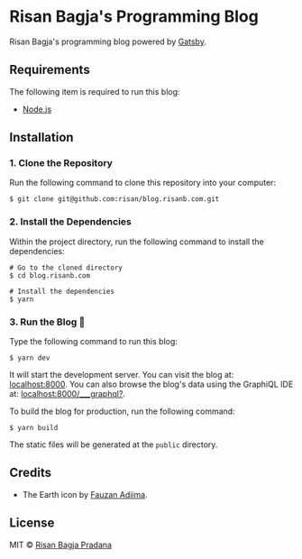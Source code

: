 # Risan Bagja's Programming Blog

Risan Bagja's programming blog powered by [Gatsby](https://www.gatsbyjs.org).

## Requirements

The following item is required to run this blog:

* [Node.js](https://nodejs.org)

## Installation

### 1. Clone the Repository

Run the following command to clone this repository into your computer:

```shell
$ git clone git@github.com:risan/blog.risanb.com.git
```

### 2. Install the Dependencies

Within the project directory, run the following command to install the dependencies:

```shell
# Go to the cloned directory
$ cd blog.risanb.com

# Install the dependencies
$ yarn
```

### 3. Run the Blog 🎉

Type the following command to run this blog:

```shell
$ yarn dev
```

It will start the development server. You can visit the blog at: [localhost:8000](http://localhost:8000). You can also browse the blog's data using the GraphiQL IDE at: [localhost:8000/\_\_\_graphql?](http://localhost:8000/___graphql?).

To build the blog for production, run the following command:

```shell
$ yarn build
```

The static files will be generated at the `public` directory.

## Credits

* The Earth icon by [Fauzan Adiima](https://iconscout.com/contributors/fauzanadiima).

## License

MIT © [Risan Bagja Pradana](https://risanb.com)
